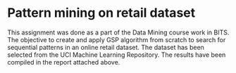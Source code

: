 # Pattern mining on retail dataset

This assignment was done as a part of the Data Mining course work in BITS. The objective to create and apply GSP algorithm from scratch to search for sequential patterns in an online retail dataset. The dataset has been selected from the UCI Machine Learning Repository. The results have been compiled in the report attached above.
